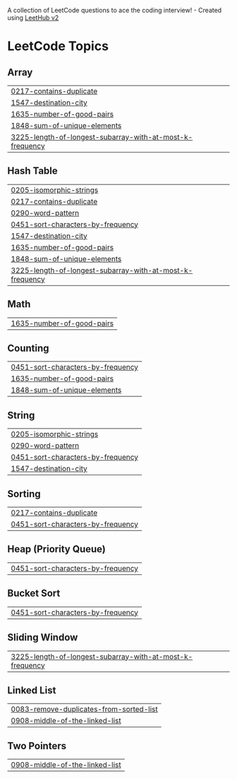 A collection of LeetCode questions to ace the coding interview! - Created using [LeetHub v2](https://github.com/arunbhardwaj/LeetHub-2.0)
<!---LeetCode Topics Start-->
# LeetCode Topics
## Array
|  |
| ------- |
| [0217-contains-duplicate](https://github.com/akromjonakhmadjonof/leetcode/tree/master/0217-contains-duplicate) |
| [1547-destination-city](https://github.com/akromjonakhmadjonof/leetcode/tree/master/1547-destination-city) |
| [1635-number-of-good-pairs](https://github.com/akromjonakhmadjonof/leetcode/tree/master/1635-number-of-good-pairs) |
| [1848-sum-of-unique-elements](https://github.com/akromjonakhmadjonof/leetcode/tree/master/1848-sum-of-unique-elements) |
| [3225-length-of-longest-subarray-with-at-most-k-frequency](https://github.com/akromjonakhmadjonof/leetcode/tree/master/3225-length-of-longest-subarray-with-at-most-k-frequency) |
## Hash Table
|  |
| ------- |
| [0205-isomorphic-strings](https://github.com/akromjonakhmadjonof/leetcode/tree/master/0205-isomorphic-strings) |
| [0217-contains-duplicate](https://github.com/akromjonakhmadjonof/leetcode/tree/master/0217-contains-duplicate) |
| [0290-word-pattern](https://github.com/akromjonakhmadjonof/leetcode/tree/master/0290-word-pattern) |
| [0451-sort-characters-by-frequency](https://github.com/akromjonakhmadjonof/leetcode/tree/master/0451-sort-characters-by-frequency) |
| [1547-destination-city](https://github.com/akromjonakhmadjonof/leetcode/tree/master/1547-destination-city) |
| [1635-number-of-good-pairs](https://github.com/akromjonakhmadjonof/leetcode/tree/master/1635-number-of-good-pairs) |
| [1848-sum-of-unique-elements](https://github.com/akromjonakhmadjonof/leetcode/tree/master/1848-sum-of-unique-elements) |
| [3225-length-of-longest-subarray-with-at-most-k-frequency](https://github.com/akromjonakhmadjonof/leetcode/tree/master/3225-length-of-longest-subarray-with-at-most-k-frequency) |
## Math
|  |
| ------- |
| [1635-number-of-good-pairs](https://github.com/akromjonakhmadjonof/leetcode/tree/master/1635-number-of-good-pairs) |
## Counting
|  |
| ------- |
| [0451-sort-characters-by-frequency](https://github.com/akromjonakhmadjonof/leetcode/tree/master/0451-sort-characters-by-frequency) |
| [1635-number-of-good-pairs](https://github.com/akromjonakhmadjonof/leetcode/tree/master/1635-number-of-good-pairs) |
| [1848-sum-of-unique-elements](https://github.com/akromjonakhmadjonof/leetcode/tree/master/1848-sum-of-unique-elements) |
## String
|  |
| ------- |
| [0205-isomorphic-strings](https://github.com/akromjonakhmadjonof/leetcode/tree/master/0205-isomorphic-strings) |
| [0290-word-pattern](https://github.com/akromjonakhmadjonof/leetcode/tree/master/0290-word-pattern) |
| [0451-sort-characters-by-frequency](https://github.com/akromjonakhmadjonof/leetcode/tree/master/0451-sort-characters-by-frequency) |
| [1547-destination-city](https://github.com/akromjonakhmadjonof/leetcode/tree/master/1547-destination-city) |
## Sorting
|  |
| ------- |
| [0217-contains-duplicate](https://github.com/akromjonakhmadjonof/leetcode/tree/master/0217-contains-duplicate) |
| [0451-sort-characters-by-frequency](https://github.com/akromjonakhmadjonof/leetcode/tree/master/0451-sort-characters-by-frequency) |
## Heap (Priority Queue)
|  |
| ------- |
| [0451-sort-characters-by-frequency](https://github.com/akromjonakhmadjonof/leetcode/tree/master/0451-sort-characters-by-frequency) |
## Bucket Sort
|  |
| ------- |
| [0451-sort-characters-by-frequency](https://github.com/akromjonakhmadjonof/leetcode/tree/master/0451-sort-characters-by-frequency) |
## Sliding Window
|  |
| ------- |
| [3225-length-of-longest-subarray-with-at-most-k-frequency](https://github.com/akromjonakhmadjonof/leetcode/tree/master/3225-length-of-longest-subarray-with-at-most-k-frequency) |
## Linked List
|  |
| ------- |
| [0083-remove-duplicates-from-sorted-list](https://github.com/akromjonakhmadjonof/leetcode/tree/master/0083-remove-duplicates-from-sorted-list) |
| [0908-middle-of-the-linked-list](https://github.com/akromjonakhmadjonof/leetcode/tree/master/0908-middle-of-the-linked-list) |
## Two Pointers
|  |
| ------- |
| [0908-middle-of-the-linked-list](https://github.com/akromjonakhmadjonof/leetcode/tree/master/0908-middle-of-the-linked-list) |
<!---LeetCode Topics End-->